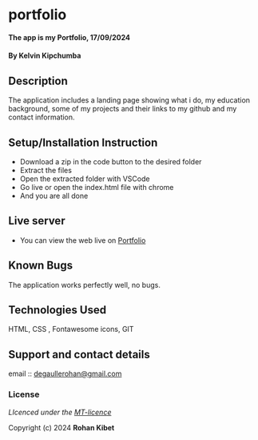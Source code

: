 # portfolio
#### The app is my Portfolio, 17/09/2024
#### **By Kelvin Kipchumba**
## Description
The application includes a  landing page showing what i do, my education background, some of my projects and their links to my github  and my contact information.

## Setup/Installation Instruction
* Download a zip in the code button to the desired folder
* Extract the files
* Open the extracted folder with VSCode
* Go live or open the index.html file with chrome
* And you are all done

## Live server
* You can view the web live on [Portfolio](https://github.com/Rohan-debug788/portfolio.git)

## Known Bugs
The application works perfectly well, no bugs.

## Technologies Used
HTML, CSS , Fontawesome icons, GIT

## Support and contact details
email :: degaullerohan@gmail.com

### License
*LIcenced under the [MT-licence](https://github.com/Rohan-debug788/portfolio.git/master/LICENSE.md)*

Copyright (c) 2024 **Rohan Kibet**
